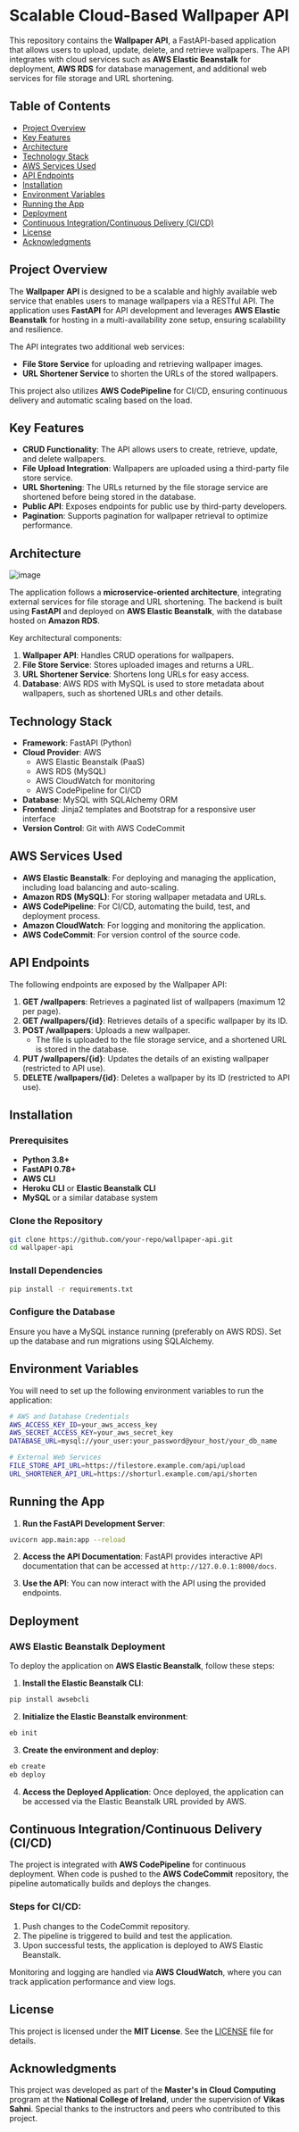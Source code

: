 # Scalable Cloud-Based Wallpaper API

This repository contains the **Wallpaper API**, a FastAPI-based application that allows users to upload, update, delete, and retrieve wallpapers. The API integrates with cloud services such as **AWS Elastic Beanstalk** for deployment, **AWS RDS** for database management, and additional web services for file storage and URL shortening.

## Table of Contents
- [Project Overview](#project-overview)
- [Key Features](#key-features)
- [Architecture](#architecture)
- [Technology Stack](#technology-stack)
- [AWS Services Used](#aws-services-used)
- [API Endpoints](#api-endpoints)
- [Installation](#installation)
- [Environment Variables](#environment-variables)
- [Running the App](#running-the-app)
- [Deployment](#deployment)
- [Continuous Integration/Continuous Delivery (CI/CD)](#continuous-integrationcontinuous-delivery-cicd)
- [License](#license)
- [Acknowledgments](#acknowledgments)

## Project Overview

The **Wallpaper API** is designed to be a scalable and highly available web service that enables users to manage wallpapers via a RESTful API. The application uses **FastAPI** for API development and leverages **AWS Elastic Beanstalk** for hosting in a multi-availability zone setup, ensuring scalability and resilience.

The API integrates two additional web services:
- **File Store Service** for uploading and retrieving wallpaper images.
- **URL Shortener Service** to shorten the URLs of the stored wallpapers.

This project also utilizes **AWS CodePipeline** for CI/CD, ensuring continuous delivery and automatic scaling based on the load.

## Key Features

- **CRUD Functionality**: The API allows users to create, retrieve, update, and delete wallpapers.
- **File Upload Integration**: Wallpapers are uploaded using a third-party file store service.
- **URL Shortening**: The URLs returned by the file storage service are shortened before being stored in the database.
- **Public API**: Exposes endpoints for public use by third-party developers.
- **Pagination**: Supports pagination for wallpaper retrieval to optimize performance.

## Architecture

![image](https://github.com/user-attachments/assets/ffc0d21c-0bcb-49fe-ab03-6fc444abe700)

The application follows a **microservice-oriented architecture**, integrating external services for file storage and URL shortening. The backend is built using **FastAPI** and deployed on **AWS Elastic Beanstalk**, with the database hosted on **Amazon RDS**.

Key architectural components:
1. **Wallpaper API**: Handles CRUD operations for wallpapers.
2. **File Store Service**: Stores uploaded images and returns a URL.
3. **URL Shortener Service**: Shortens long URLs for easy access.
4. **Database**: AWS RDS with MySQL is used to store metadata about wallpapers, such as shortened URLs and other details.

## Technology Stack

- **Framework**: FastAPI (Python)
- **Cloud Provider**: AWS
  - AWS Elastic Beanstalk (PaaS)
  - AWS RDS (MySQL)
  - AWS CloudWatch for monitoring
  - AWS CodePipeline for CI/CD
- **Database**: MySQL with SQLAlchemy ORM
- **Frontend**: Jinja2 templates and Bootstrap for a responsive user interface
- **Version Control**: Git with AWS CodeCommit

## AWS Services Used

- **AWS Elastic Beanstalk**: For deploying and managing the application, including load balancing and auto-scaling.
- **Amazon RDS (MySQL)**: For storing wallpaper metadata and URLs.
- **AWS CodePipeline**: For CI/CD, automating the build, test, and deployment process.
- **Amazon CloudWatch**: For logging and monitoring the application.
- **AWS CodeCommit**: For version control of the source code.

## API Endpoints

The following endpoints are exposed by the Wallpaper API:

1. **GET /wallpapers**: Retrieves a paginated list of wallpapers (maximum 12 per page).
2. **GET /wallpapers/{id}**: Retrieves details of a specific wallpaper by its ID.
3. **POST /wallpapers**: Uploads a new wallpaper.
   - The file is uploaded to the file storage service, and a shortened URL is stored in the database.
4. **PUT /wallpapers/{id}**: Updates the details of an existing wallpaper (restricted to API use).
5. **DELETE /wallpapers/{id}**: Deletes a wallpaper by its ID (restricted to API use).

## Installation

### Prerequisites

- **Python 3.8+**
- **FastAPI 0.78+**
- **AWS CLI**
- **Heroku CLI** or **Elastic Beanstalk CLI**
- **MySQL** or a similar database system

### Clone the Repository

```bash
git clone https://github.com/your-repo/wallpaper-api.git
cd wallpaper-api
```

### Install Dependencies

```bash
pip install -r requirements.txt
```

### Configure the Database

Ensure you have a MySQL instance running (preferably on AWS RDS). Set up the database and run migrations using SQLAlchemy.

## Environment Variables

You will need to set up the following environment variables to run the application:

```bash
# AWS and Database Credentials
AWS_ACCESS_KEY_ID=your_aws_access_key
AWS_SECRET_ACCESS_KEY=your_aws_secret_key
DATABASE_URL=mysql://your_user:your_password@your_host/your_db_name

# External Web Services
FILE_STORE_API_URL=https://filestore.example.com/api/upload
URL_SHORTENER_API_URL=https://shorturl.example.com/api/shorten
```

## Running the App

1. **Run the FastAPI Development Server**:

```bash
uvicorn app.main:app --reload
```

2. **Access the API Documentation**:
   FastAPI provides interactive API documentation that can be accessed at `http://127.0.0.1:8000/docs`.

3. **Use the API**:
   You can now interact with the API using the provided endpoints.

## Deployment

### AWS Elastic Beanstalk Deployment

To deploy the application on **AWS Elastic Beanstalk**, follow these steps:

1. **Install the Elastic Beanstalk CLI**:

```bash
pip install awsebcli
```

2. **Initialize the Elastic Beanstalk environment**:

```bash
eb init
```

3. **Create the environment and deploy**:

```bash
eb create
eb deploy
```

4. **Access the Deployed Application**:
   Once deployed, the application can be accessed via the Elastic Beanstalk URL provided by AWS.

## Continuous Integration/Continuous Delivery (CI/CD)

The project is integrated with **AWS CodePipeline** for continuous deployment. When code is pushed to the **AWS CodeCommit** repository, the pipeline automatically builds and deploys the changes.

### Steps for CI/CD:
1. Push changes to the CodeCommit repository.
2. The pipeline is triggered to build and test the application.
3. Upon successful tests, the application is deployed to AWS Elastic Beanstalk.

Monitoring and logging are handled via **AWS CloudWatch**, where you can track application performance and view logs.

## License

This project is licensed under the **MIT License**. See the [LICENSE](LICENSE) file for details.

## Acknowledgments

This project was developed as part of the **Master's in Cloud Computing** program at the **National College of Ireland**, under the supervision of **Vikas Sahni**. Special thanks to the instructors and peers who contributed to this project.

